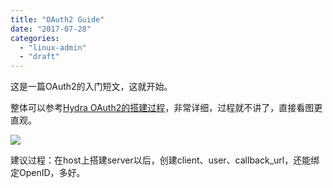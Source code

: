 ```yaml
---
title: "OAuth2 Guide"
date: "2017-07-28"
categories: 
  - "linux-admin"
  - "draft"
---
```


这是一篇OAuth2的入门短文，这就开始。

整体可以参考[Hydra OAuth2的搭建过程](https://www.ory.am/run-oauth2-server-open-source-api-security.html)，非常详细，过程就不讲了，直接看图更直观。

![](/blog/post/images/ORY%20Hydra%20Consent%20Flow.png)

建议过程：在host上搭建server以后，创建client、user、callback\_url，还能绑定OpenID，多好。
